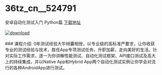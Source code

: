 # 36tz_cn__524791
安卓自动化测试入门 Python篇
[下载地址](http://www.36tz.cn/article/524791 "下载地址")
<br/></br>[![download](http://36tz.cn/muke_img/2019_03_4-8-300x288.png "下载地址")](http://www.36tz.cn/article/524791 "下载地址")
<br/></br>### 课程介绍:
0年测试经验大牛倾囊相授，以专业级的高标准严要求，让你收获专业的测试经验与技术，胜任App专项测试任务，升职加薪，走向美好的生活。针对实际工作需求，逐一为你讲解性能测试、自动化测试框架、API接口测试及高大上的持续集成，并以Native App和Hybrid App两个自动化测试实例让你学会对流行的各种AndroidApp进行测试。


